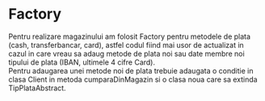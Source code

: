 # Factory

Pentru realizare magazinului am folosit Factory pentru metodele de plata (cash, transferbancar, card), astfel codul fiind mai usor de actualizat in cazul in care vreau sa adaug metode de plata noi sau date membre noi tipului de plata (IBAN, ultimele 4 cifre Card).<br>
Pentru adaugarea unei metode noi de plata trebuie adaugata o conditie in clasa Client in metoda cumparaDinMagazin si o clasa noua care sa extinda TipPlataAbstract.